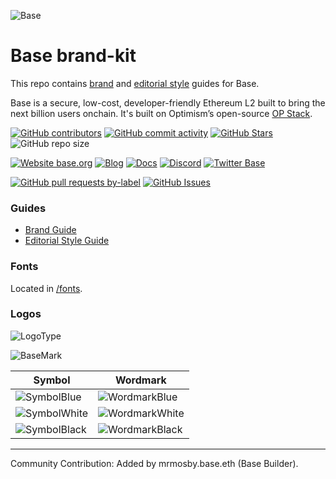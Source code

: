 ![Base](logo.webp)

# Base brand-kit

This repo contains [brand](guides/brand-guide.pdf) and [editorial style](guides/editorial-style-guide.md) guides for Base.

Base is a secure, low-cost, developer-friendly Ethereum L2 built to bring the next billion users onchain. It's built on Optimism’s open-source [OP Stack](https://stack.optimism.io/).

<!-- Badge row 1 - status -->

[![GitHub contributors](https://img.shields.io/github/contributors/base-org/brand-kit)](https://github.com/base-org/brand-kit/graphs/contributors)
[![GitHub commit activity](https://img.shields.io/github/commit-activity/w/base-org/brand-kit)](https://github.com/base-org/brand-kit/graphs/contributors)
[![GitHub Stars](https://img.shields.io/github/stars/base-org/brand-kit.svg)](https://github.com/base-org/brand-kit/stargazers)
![GitHub repo size](https://img.shields.io/github/repo-size/base-org/brand-kit)

<!-- Badge row 2 - links and profiles -->

[![Website base.org](https://img.shields.io/website-up-down-green-red/https/base.org.svg)](https://base.org)
[![Blog](https://img.shields.io/badge/blog-up-green)](https://base.mirror.xyz/)
[![Docs](https://img.shields.io/badge/docs-up-green)](https://docs.base.org/)
[![Discord](https://img.shields.io/discord/1067165013397213286?label=discord)](https://base.org/discord)
[![Twitter Base](https://img.shields.io/twitter/follow/Base?style=social)](https://twitter.com/Base)

<!-- Badge row 3 - detailed status -->

[![GitHub pull requests by-label](https://img.shields.io/github/issues-pr-raw/base-org/brand-kit)](https://github.com/base-org/brand-kit/pulls)
[![GitHub Issues](https://img.shields.io/github/issues-raw/base-org/brand-kit.svg)](https://github.com/base-org/brand-kit/issues)

### Guides

- [Brand Guide](http://base.org/brand)
- [Editorial Style Guide](guides/editorial-style-guide.md)

### Fonts

Located in [/fonts](fonts/).

### Logos

![LogoType](logo/Logotype/Digital/Base_lockup_2color.svg)

![BaseMark](logo/Basemark/Digital/Base_basemark_blue.svg)

| Symbol                                            | Wordmark                                                |
| ------------------------------------------------- | ------------------------------------------------------- |
| ![SymbolBlue](logo/TheSquare/Digital/Base_square_blue.svg)   | ![WordmarkBlue](logo/Basemark/Digital/Base_basemark_blue.svg)   |
| ![SymbolWhite](logo/TheSquare/Digital/Base_square_white.svg)   | ![WordmarkWhite](logo/Basemark/Digital/Base_basemark_white.svg)   |
| ![SymbolBlack](logo/TheSquare/Digital/Base_square_black.svg)   | ![WordmarkBlack](logo/Basemark/Digital/Base_basemark_black.svg)   |
---
Community Contribution: Added by mrmosby.base.eth (Base Builder).

